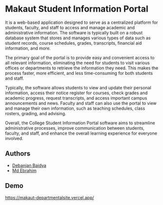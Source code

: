 
# Makaut Student Information Portal

It is a web-based application designed to serve as a centralized platform for students, faculty, and staff to access and manage academic and administrative information. The software is typically built on a robust database system that stores and manages various types of data such as student records, course schedules, grades, transcripts, financial aid information, and more.

The primary goal of the portal is to provide easy and convenient access to all relevant information, eliminating the need for students to visit various offices or departments to retrieve the information they need. This makes the process faster, more efficient, and less time-consuming for both students and staff.

Typically, the software allows students to view and update their personal information, access their notice register for courses, check grades and academic progress, request transcripts, and access important campus announcements and news. Faculty and staff can also use the portal to view and manage their own information, such as teaching schedules, class rosters, grading, and advising.

Overall, the College Student Information Portal software aims to streamline administrative processes, improve communication between students, faculty, and staff, and enhance the overall learning experience for everyone involved.
## Authors

- [Debanjan Baidya](https://github.com/i-am-Debanjan)
- [Md Ebrahim](https://github.com/mdebrahim98)



## Demo

https://makaut-departmentalsite.vercel.app/

